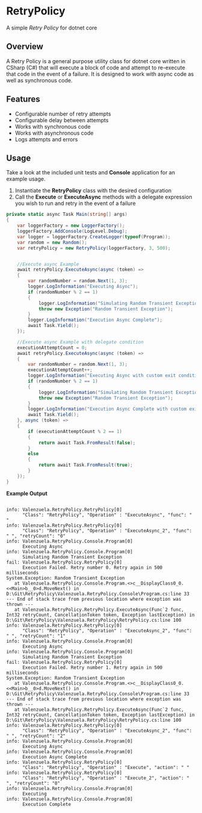 # RetryPolicy
A simple *Retry Policy* for dotnet core


## Overview

A Retry Policy is a general purpose utility class for dotnet core written in CSharp (C#) that will execute a block of code and attempt to re-execute that code in the event of a failure. It is designed to work with async code as well as synchronous code. 


## Features

- Configurable number of retry attempts
- Configurable delay between attempts
- Works with synchronous code
- Works with asynchronous code
- Logs attempts and errors

## Usage


Take a look at the included unit tests and **Console** application for an example usage. 

1. Instantiate the **RetryPolicy** class with the desired configuration
2. Call the **Execute** or **ExecuteAsync** methods with a delegate expression you wish to run and retry in the event of a failure

```csharp
private static async Task Main(string[] args)
{
    var loggerFactory = new LoggerFactory();
    loggerFactory.AddConsole(LogLevel.Debug);
    var logger = loggerFactory.CreateLogger(typeof(Program));
    var random = new Random();
    var retryPolicy = new RetryPolicy(loggerFactory, 3, 500);


    //Execute async Example
    await retryPolicy.ExecuteAsync(async (token) =>
    {
        var randomNumber = random.Next(1, 3);
        logger.LogInformation("Executing Async");
        if (randomNumber % 2 == 1)
        {
            logger.LogInformation("Simulating Random Transient Exception");
            throw new Exception("Random Transient Exception");
        }
        logger.LogInformation("Execution Async Complete");
        await Task.Yield();
    });

    //Execute async Example with delegate condition
    executionAttemptCount = 0;
    await retryPolicy.ExecuteAsync(async (token) =>
    {
        var randomNumber = random.Next(1, 3);
        executionAttemptCount++;
        logger.LogInformation("Executing Async with custom exit condition");
        if (randomNumber % 2 == 1)
        {
            logger.LogInformation("Simulating Random Transient Exception");
            throw new Exception("Random Transient Exception");
        }
        logger.LogInformation("Execution Async Complete with custom exit condition");
        await Task.Yield();
    }, async (token) =>
    {
        if (executionAttemptCount % 2 == 1)
        {
            return await Task.FromResult(false);
        }
        else
        {
            return await Task.FromResult(true);
        }
    });
}
```

**Example Output**
```console

info: Valenzuela.RetryPolicy.RetryPolicy[0]
      "Class": "RetryPolicy", "Operation" : "ExecuteAsync", "func": " "
info: Valenzuela.RetryPolicy.RetryPolicy[0]
      "Class": "RetryPolicy", "Operation" : "ExecuteAsync_2", "func": " ", "retryCount": "0"
info: Valenzuela.RetryPolicy.Console.Program[0]
      Executing Async
info: Valenzuela.RetryPolicy.Console.Program[0]
      Simulating Random Transient Exception
fail: Valenzuela.RetryPolicy.RetryPolicy[0]
      Execution Failed. Retry number 0. Retry again in 500 milliseconds
System.Exception: Random Transient Exception
   at Valenzuela.RetryPolicy.Console.Program.<>c__DisplayClass0_0.<<Main>b__0>d.MoveNext() in D:\Git\RetryPolicy\Valenzuela.RetryPolicy.Console\Program.cs:line 33
--- End of stack trace from previous location where exception was thrown ---
   at Valenzuela.RetryPolicy.RetryPolicy.ExecuteAsync(Func`2 func, Int32 retryCount, CancellationToken token, Exception lastException) in D:\Git\RetryPolicy\Valenzuela.RetryPolicy\RetryPolicy.cs:line 100
info: Valenzuela.RetryPolicy.RetryPolicy[0]
      "Class": "RetryPolicy", "Operation" : "ExecuteAsync_2", "func": " ", "retryCount": "1"
info: Valenzuela.RetryPolicy.Console.Program[0]
      Executing Async
info: Valenzuela.RetryPolicy.Console.Program[0]
      Simulating Random Transient Exception
fail: Valenzuela.RetryPolicy.RetryPolicy[0]
      Execution Failed. Retry number 1. Retry again in 500 milliseconds
System.Exception: Random Transient Exception
   at Valenzuela.RetryPolicy.Console.Program.<>c__DisplayClass0_0.<<Main>b__0>d.MoveNext() in D:\Git\RetryPolicy\Valenzuela.RetryPolicy.Console\Program.cs:line 33
--- End of stack trace from previous location where exception was thrown ---
   at Valenzuela.RetryPolicy.RetryPolicy.ExecuteAsync(Func`2 func, Int32 retryCount, CancellationToken token, Exception lastException) in D:\Git\RetryPolicy\Valenzuela.RetryPolicy\RetryPolicy.cs:line 100
info: Valenzuela.RetryPolicy.RetryPolicy[0]
      "Class": "RetryPolicy", "Operation" : "ExecuteAsync_2", "func": " ", "retryCount": "2"
info: Valenzuela.RetryPolicy.Console.Program[0]
      Executing Async
info: Valenzuela.RetryPolicy.Console.Program[0]
      Execution Async Complete
info: Valenzuela.RetryPolicy.RetryPolicy[0]
      "Class": "RetryPolicy", "Operation" : "Execute", "action": " "
info: Valenzuela.RetryPolicy.RetryPolicy[0]
      "Class": "RetryPolicy", "Operation" : "Execute_2", "action": " ", "retryCount": "0"
info: Valenzuela.RetryPolicy.Console.Program[0]
      Executing
info: Valenzuela.RetryPolicy.Console.Program[0]
      Execution Complete

```

